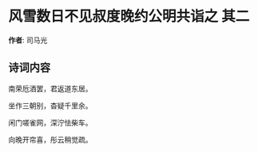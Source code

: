 # 风雪数日不见叔度晚约公明共诣之  其二

**作者**: 司马光

## 诗词内容

南荣卮酒罢，君返道东居。

坐作三朝别，杳疑千里余。

闲门嗟雀网，深泞怯柴车。

向晚开帘喜，彤云稍觉疏。

